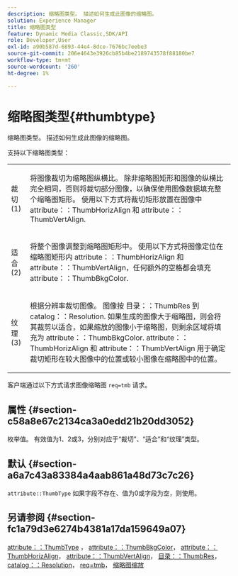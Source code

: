 ```yaml
---
description: 缩略图类型。 描述如何生成此图像的缩略图。
solution: Experience Manager
title: 缩略图类型
feature: Dynamic Media Classic,SDK/API
role: Developer,User
exl-id: a90b587d-6893-44e4-8dce-7676bc7eebe3
source-git-commit: 206e4643e3926cb85b4be2189743578f88180be7
workflow-type: tm+mt
source-wordcount: '260'
ht-degree: 1%

---
```


# 缩略图类型{#thumbtype}

缩略图类型。 描述如何生成此图像的缩略图。

支持以下缩略图类型：

<table id="simpletable_874E4190A1DC4FB0AE1B2E3734746527"> 
 <tr class="strow"> 
  <td class="stentry"> <p>裁切(1) </p></td> 
  <td class="stentry"> <p>将图像裁切为缩略图纵横比。 除非缩略图矩形和图像的纵横比完全相同，否则将裁切部分图像，以确保使用图像数据填充整个缩略图矩形。 使用以下方式将裁切矩形放置在图像中 <span class="codeph"> attribute：：ThumbHorizAlign</span> 和 <span class="codeph"> attribute：：ThumbVertAlign</span>. </p></td> 
 </tr> 
 <tr class="strow"> 
  <td class="stentry"> <p>适合(2) </p></td> 
  <td class="stentry"> <p>将整个图像调整到缩略图矩形中。 使用以下方式将图像定位在缩略图矩形内 <span class="codeph"> attribute：：ThumbHorizAlign</span> 和 <span class="codeph"> attribute：：ThumbVertAlign</span>，任何额外的空格都会填充 <span class="codeph"> attribute：：ThumbBkgColor</span>. </p></td> 
 </tr> 
 <tr class="strow"> 
  <td class="stentry"> <p>纹理(3) </p></td> 
  <td class="stentry"> <p>根据分辨率裁切图像。 图像按 <span class="codeph"> 目录：：ThumbRes</span> 到 <span class="codeph"> catalog：：Resolution</span>. 如果生成的图像大于缩略图，则会将其裁剪以适合，如果缩放的图像小于缩略图，则剩余区域将填充为 <span class="codeph"> attribute：：ThumbBkgColor</span>. <span class="codeph"> attribute：：ThumbHorizAlign</span> 和 <span class="codeph"> attribute：：ThumbVertAlign</span> 用于确定裁切矩形在较大图像中的位置或较小图像在缩略图中的位置。 </p></td> 
 </tr> 
</table>

客户端通过以下方式请求图像缩略图 `req=tmb` 请求。

## 属性 {#section-c58a8e67c2134ca3a0edd21b20dd3052}

枚举值。 有效值为1、2或3，分别对应于“裁切”、“适合”和“纹理”类型。

## 默认 {#section-a6a7c43a83384a4aab861a48d73c7c26}

`attribute::ThumbType` 如果字段不存在、值为0或字段为空，则使用。

## 另请参阅 {#section-fc1a79d3e6274b4381a17da159649a07}

[attribute：：ThumbType](../../../../../../is-api/image-catalog/image-serving-api-ref/c-image-catalog-reference/c-attributes-reference/r-thumbtype.md#reference-329e9dbf3e5f49548d1eb61915b538f5) ， [attribute：：ThumbBkgColor](../../../../../../is-api/image-catalog/image-serving-api-ref/c-image-catalog-reference/c-attributes-reference/r-thumbbkgcolor.md#reference-8e38088e79a54446a9106d0b93c9b31e)， [attribute：：ThumbHorizAlign](../../../../../../is-api/image-catalog/image-serving-api-ref/c-image-catalog-reference/c-attributes-reference/r-thumbhorizalign.md#reference-0ae8b88669df4769a9053b22aca33691)， [attribute：：ThumbVertAlign](../../../../../../is-api/image-catalog/image-serving-api-ref/c-image-catalog-reference/c-attributes-reference/r-thumbvertalign.md#reference-d47c6b34588c4855b04ad134e472f04f)， [目录：：ThumbRes](../../../../../../is-api/image-catalog/image-serving-api-ref/c-image-catalog-reference/c-image-svg-data-reference/c-image-data-reference/r-thumbres-cat.md#reference-eedb9991397347c3bed5bd0a785c4c69)， [catalog：：Resolution](../../../../../../is-api/image-catalog/image-serving-api-ref/c-image-catalog-reference/c-image-svg-data-reference/c-image-data-reference/r-resolution-cat.md#reference-de489f5f36b64bd0831749546f8728e1)， [req=tmb](../../../../../../is-api/http-ref/image-serving-api-ref/c-http-protocol-reference/c-command-reference/r-req/r-req.md#reference-907cdb4a97034db7ad94695f25552e76)， [缩略图缩放](../../../../../../is-api/http-ref/image-serving-api-ref/c-http-protocol-reference/c-notes-on-server-behavior/r-thumbnail-scaling.md#reference-0f71817f721d4913b34816758d69b07f)
